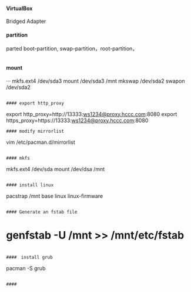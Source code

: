 
#### VirtualBox 
Bridged Adapter

#### partition
parted
boot-partition, swap-partition，root-partition，
```
```

#### mount
···
mkfs.ext4 /dev/sda3
mount /dev/sda3 /mnt
mkswap /dev/sda2
swapon /dev/sda2
```

#### export http_proxy
```
export http_proxy=http://13333:ws1234@proxy.hccc.com:8080
export https_proxy=https://13333:ws1234@proxy.hccc.com:8080
```
#### modify mirrorlist
```
vim /etc/pacman.d/mirrorlist
```

#### mkfs 
```
mkfs.ext4 /dev/sda
mount /dev/dsa /mnt
```

#### install linux
```
pacstrap /mnt base linux linux-firmware
```

#### Generate an fstab file
```
# genfstab -U /mnt >> /mnt/etc/fstab
```

####　install grub
```
pacman -S grub
```

#### 
